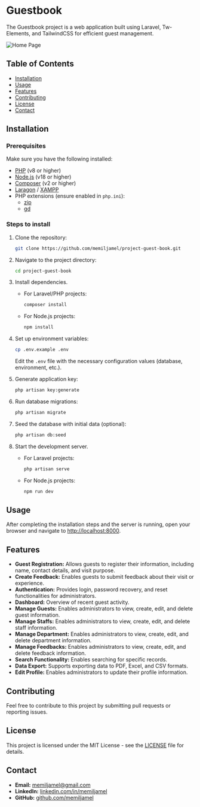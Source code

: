 # Guestbook

The Guestbook project is a web application built using Laravel, Tw-Elements, and TailwindCSS for efficient guest management.

![Home Page](https://drive.usercontent.google.com/download?id=13vGl_RFrWccvnFN2PnTdNJp6b2RB-eA2)

## Table of Contents

- [Installation](#installation)
- [Usage](#usage)
- [Features](#features)
- [Contributing](#contributing)
- [License](#license)
- [Contact](#contact)

## Installation

### Prerequisites

Make sure you have the following installed:

- [PHP](https://php.net) (v8 or higher)
- [Node.js](https://nodejs.org) (v18 or higher)
- [Composer](https://getcomposer.org) (v2 or higher)
- [Laragon](https://laragon.org) / [XAMPP](https://apachefriends.org/download.html)
- PHP extensions (ensure enabled in `php.ini`):
  - [zip](https://www.php.net/manual/en/zip.installation.php)
  - [gd](https://www.php.net/manual/en/book.image.php)

### Steps to install

1. Clone the repository:
   ```bash
   git clone https://github.com/memiljamel/project-guest-book.git
   ```

2. Navigate to the project directory:
   ```bash
   cd project-guest-book
   ```

3. Install dependencies.
    - For Laravel/PHP projects:
      ```bash
      composer install
      ```
    - For Node.js projects:
      ```bash
      npm install
      ```

4. Set up environment variables:
   ```bash
   cp .env.example .env
   ```
   
   Edit the `.env` file  with the necessary configuration values (database, environment, etc.).

5. Generate application key:
   ```bash
   php artisan key:generate
   ```

6. Run database migrations:
   ```bash
   php artisan migrate
   ```

7. Seed the database with initial data (optional):
   ```bash
   php artisan db:seed
   ```

8. Start the development server.
    - For Laravel projects:
      ```bash
      php artisan serve
      ```
    - For Node.js projects:
      ```bash
      npm run dev
      ```

## Usage

After completing the installation steps and the server is running, open your browser and navigate to [http://localhost:8000](http://localhost:8000).

## Features

- **Guest Registration:** Allows guests to register their information, including name, contact details, and visit purpose.
- **Create Feedback:** Enables guests to submit feedback about their visit or experience.
- **Authentication:** Provides login, password recovery, and reset functionalities for administrators.
- **Dashboard:** Overview of recent guest activity.
- **Manage Guests:** Enables administrators to view, create, edit, and delete guest information.
- **Manage Staffs:** Enables administrators to view, create, edit, and delete staff information.
- **Manage Department:** Enables administrators to view, create, edit, and delete department information.
- **Manage Feedbacks:** Enables administrators to view, create, edit, and delete feedback information.
- **Search Functionality:** Enables searching for specific records.
- **Data Export:** Supports exporting data to PDF, Excel, and CSV formats.
- **Edit Profile:** Enables administrators to update their profile information.

## Contributing

Feel free to contribute to this project by submitting pull requests or reporting issues.

## License

This project is licensed under the MIT License - see the [LICENSE](LICENSE.md) file for details.

## Contact

- **Email:** [memiljamel@gmail.com](mailto:memiljamel@gmail.com)
- **LinkedIn:** [linkedin.com/in/memiljamel](https://linkedin.com/in/memiljamel)
- **GitHub:** [github.com/memiljamel](https://github.com/memiljamel)
